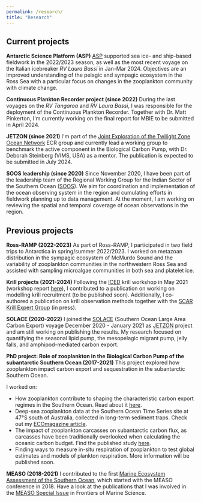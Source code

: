```yaml
---
permalink: /research/
title: "Research"
---
```

## Current projects

**Antarctic Science Platform (ASP)**
[ASP](https://www.antarcticscienceplatform.org.nz/) supported sea ice- and ship-based fieldwork in the 2022/2023 season, as well as the most recent voyage on the Italian icebreaker *RV Laura Bassi* in Jan-Mar 2024. Objectives are an improved understanding of the pelagic and sympagic ecosystem in the Ross Sea with a particular focus on changes in the zooplankton community with climate change. 

**Continuous Plankton Recorder project (since 2022)**
During the last voyages on the *RV Tangaroa* and *RV Laura Bassi*, I was responsible for the deployment of the Continuous Plankton Recorder. Together with Dr. Matt Pinkerton, I'm currently working on the final report for MBIE to be submitted in April 2024. 

**JETZON (since 2021)**
I'm part of the [Joint Exploration of the Twilight Zone Ocean Network](https://jetzon.org/) ECR group and currently lead a working group to benchmark the active component in the Biological Carbon Pump, with Dr. Deborah Steinberg (VIMS, USA) as a mentor. The publication is expected to be submitted in July 2024. 

**SOOS leadership (since 2020)**
Since November 2020, I have been part of the leadership team of the Regional Working Group for the Indian Sector of the Southern Ocean ([SOOS](https://www.soos.aq/activities/rwg/sois)). We aim for coordination and implementation of the ocean observing system in the region and cumulating efforts in fieldwork planning up to data management. At the moment, I am working on reviewing the spatial and temporal coverage of ocean observations in the region.

## Previous projects
**Ross-RAMP (2022-2023)**
As part of Ross-RAMP, I participated in two field trips to Antarctica in spring/summer 2022/2023. I worked on metazoan distribution in the sympagic ecosystem of McMurdo Sound and the variability of zooplankton communities in the northwestern Ross Sea and assisted with sampling microalgae communities in both sea and platelet ice. 

**Krill projects (2021-2024)** 
Following the [ICED](https://www.iced.ac.uk/index.htm) krill workshop in May 2021 (workshop report [here](https://www.iced.ac.uk/products.htm)), I contributed to a publication on working on modelling krill recruitment (to be published soon). Additionally, I co-authored a publication on krill observation methods together with the [SCAR Krill Expert Group](https://www.scar.org/science/skeg/about/) (in press).

**SOLACE (2020-2022)**
I joined the [SOLACE](https://solace2020.net/) (Southern Ocean Large Area Carbon Export) voyage December 2020 - January 2021 as [JETZON](https://jetzon.org/) project and am still working on publishing the results. My research focused on quantifying the seasonal lipid pump, the mesopelagic migrant pump, jelly falls, and amphipod-mediated carbon export.

**PhD project: Role of zooplankton in the Biological Carbon Pump of the subantarctic Southern Ocean (2017-2021)**
This project explored how zooplankton impact carbon export and sequestration in the subantarctic Southern Ocean. 

I worked on:
- How zooplankton contribute to shaping the characteristic carbon export regimes in the Southern Ocean. Read about it [here](https://www.frontiersin.org/articles/10.3389/fmars.2020.567917/full).
- Deep-sea zooplankton data at the Southern Ocean Time Series site at 47&deg;S south of Australia, collected in long-term sediment traps. Check out my [ECOmagazine article](http://digital.ecomagazine.com/publication/frame.php?i=674747&p=64&pn=&ver=html5). 
- The impact of zooplankton carcasses on subantarctic carbon flux, as carcasses have been traditionally overlooked when calculating the oceanic carbon budget. Find the published study [here](https://aslopubs.onlinelibrary.wiley.com/doi/10.1002/lno.11971). 
- Finding ways to measure in-situ respiration of zooplankton to test global estimates and models of plankton respiration. More information will be published soon. 

**MEASO (2018-2021)**
I contributed to the first [Marine Ecosystem Assessment of the Southern Ocean](https://en.wikipedia.org/wiki/Marine_Ecosystem_Assessment_for_the_Southern_Ocean#:~:text=The%20Marine%20Ecosystem%20Assessment%20for,and%20Ecosystem%20Dynamics%20(ICED).), which started with the MEASO conference in 2018. Have a look at the publications that I was involved in the [MEASO Special Issue](https://www.frontiersin.org/research-topics/10606/marine-ecosystem-assessment-for-the-southern-ocean-meeting-the-challenge-for-conserving-earth-ecosys#overview) in Frontiers of Marine Science.
